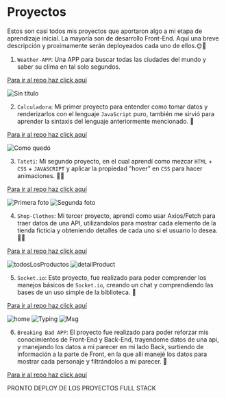 # Proyectos

Estos son casi todos mis proyectos que aportaron algo a mi etapa de aprendizaje inicial. La mayoría son de desarrollo Front-End.
Aquí una breve descripción y proximamente serán deployeados cada uno de ellos.🌞🌈

1. `Weather-APP`: Una APP para buscar todas las ciudades del mundo y saber su clima en tal solo segundos.

[Para ir al repo haz click aquí](https://github.com/FacuRearte/Proyectos/tree/master/React-4/Weather-APP)

![Sin título](https://user-images.githubusercontent.com/73850740/133541385-6746a025-2f99-4e9a-a212-48ccd1ac540e.png)

2. `Calculadora`: Mi primer proyecto para entender como tomar datos y renderizarlos con el lenguaje `JavaScript` puro, también me sirvió para aprender la sintaxis del lenguaje anteriormente mencionado. 🦧


[Para ir al repo haz click aquí](https://github.com/FacuRearte/Proyectos/tree/master/Calculadora)

![Como quedó](https://user-images.githubusercontent.com/73850740/133543384-fe06d039-950b-44ca-95d6-db35aaee8ec5.png)


3. `Tateti`: Mi segundo proyecto, en el cual aprendí como mezcar `HTML` + `CSS` + `JAVASCRIPT` y aplicar la propiedad "hover" en `CSS` para hacer animaciones. 🤼‍♂️

[Para ir al repo haz click aquí](https://github.com/FacuRearte/Proyectos/tree/master/React-1/tateti)

![Primera foto](https://user-images.githubusercontent.com/73850740/133543408-7f076c9b-6870-463b-992e-2e6776a79cce.png)
![Segunda foto](https://user-images.githubusercontent.com/73850740/133543410-b5f87717-3e6d-4dd6-928f-89e9d615f788.png)


4. `Shop-Clothes`: Mi tercer proyecto, aprendí como usar Axios/Fetch para traer datos de una API, utilizandolos para mostrar cada elemento de la tienda ficticia y obteniendo detalles de cada uno si el usuario lo desea. 👨‍🔧

[Para ir al repo haz click aquí](https://github.com/FacuRearte/Proyectos/tree/master/React-2/Shop-clothes)

![todosLosProductos](https://user-images.githubusercontent.com/73850740/133543430-359c8ce4-e9eb-4c66-b777-4c159594e008.png)
![detailProduct](https://user-images.githubusercontent.com/73850740/133543435-00d00b76-4d7a-437d-a800-39bfddb42fe1.png)


5. `Socket.io`: Este proyecto, fue realizado para poder comprender los manejos básicos de `Socket.io`, creando un chat y comprendiendo las bases de un uso simple de la biblioteca. 💯

[Para ir al repo haz click aquí](https://github.com/FacuRearte/Proyectos/tree/master/Socket-io)

![home](https://user-images.githubusercontent.com/73850740/133543451-87fc5471-5268-4f2b-8f95-20ec396f0f5c.png)
![Typing](https://user-images.githubusercontent.com/73850740/133543455-c0fa951f-3916-4793-abf8-d48b86bcc2df.png)
![Msg](https://user-images.githubusercontent.com/73850740/133543460-fb990580-f41d-4371-946b-9b12080f3db9.png)


6. `Breaking Bad APP`: El proyecto fue realizado para poder reforzar mis conocimientos de Front-End y Back-End, trayendome datos de una api, y manejando los datos a mi parecer en mi lado Back, surtiendo de información a la parte de Front, en la que allí manejé los datos para mostrar cada personaje y filtrándolos a mi parecer. 👀

[Para ir al repo haz click aquí](https://github.com/FacuRearte/Proyectos/tree/master/React-3/BreakingBadAPP)

PRONTO DEPLOY DE LOS PROYECTOS FULL STACK

